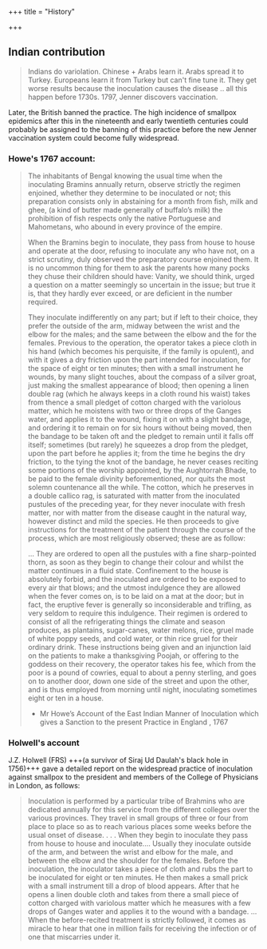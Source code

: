 +++
title = "History"

+++

## Indian contribution
> Indians do variolation. Chinese + Arabs learn it. Arabs spread it to Turkey. Europeans learn it from Turkey but can't fine tune it. They get worse results because the inoculation causes the disease .. all this happen before 1730s. 1797, Jenner discovers vaccination.

Later, the British banned the practice. The high incidence of smallpox epidemics after this in the nineteenth and early twentieth centuries could probably be assigned to the banning of this practice before the new Jenner vaccination system could become fully widespread.

### Howe's 1767 account:
> The inhabitants of Bengal knowing the usual time when the inoculating Bramins annually return, observe strictly the regimen enjoined, whether they determine to be inoculated or not; this preparation consists only in abstaining for a month from fish, milk and ghee, (a kind of butter made generally of buffalo’s milk) the prohibition of fish respects only the native Portuguese and Mahometans, who abound in every province of the empire.
> 
> When the Bramins begin to inoculate, they pass from house to house and operate at the door, refusing to inoculate any who have not, on a strict scrutiny, duly observed the preparatory course enjoined them. It is no uncommon thing for them to ask the parents how many pocks they chuse their children should have: Vanity, we should think, urged a question on a matter seemingly so uncertain in the issue; but true it is, that they hardly ever exceed, or are deficient in the number required.
> 
> They inoculate indifferently on any part; but if left to their choice, they prefer the outside of the arm, midway between the wrist and the elbow for the males; and the same between the elbow and the for the females. Previous to the operation, the operator takes a piece cloth in his hand (which becomes his perquisite, if the family is opulent), and with it gives a dry friction upon the part intended for inoculation, for the space of eight or ten minutes; then with a small instrument he wounds, by many slight touches, about the compass of a silver groat, just making the smallest appearance of blood; then opening a linen double rag (which he always keeps in a cloth round his waist) takes from thence a small pledget of cotton charged with the variolous matter, which he moistens with two or three drops of the Ganges water, and applies it to the wound, fixing it on with a slight bandage, and ordering it to remain on for six hours without being moved, then the bandage to be taken oft and the pledget to remain until it falls off itself; sometimes (but rarely) he squeezes a drop from the pledget, upon the part before he applies it; from the time he begins the dry friction, to the tying the knot of the bandage, he never ceases reciting some portions of the worship appointed, by the Aughtorrah Bhade, to be paid to the female divinity beforementioned, nor quits the most solemn countenance all the while. The cotton, which he preserves in a double callico rag, is saturated with matter from the inoculated pustules of the preceding year, for they never inoculate with fresh matter, nor with matter from the disease caught in the natural way, however distinct and mild the species. He then proceeds to give instructions for the treatment of the patient through the course of the process, which are most religiously observed; these are as follow:
> 
> ... They are ordered to open all the pustules with a fine sharp-pointed thorn, as soon as they begin to change their colour and whilst the matter continues in a fluid state. Confinement to the house is absolutely forbid, and the inoculated are ordered to be exposed to every air that blows; and the utmost indulgence they are allowed when the fever comes on, is to be laid on a mat at the door; but in fact, the eruptive fever is generally so inconsiderable and trifling, as very seldom to require this indulgence. Their regimen is ordered to consist of all the refrigerating things the climate and season produces, as plantains, sugar-canes, water melons, rice, gruel made of white poppy seeds, and cold water, or thin rice gruel for their ordinary drink. These instructions being given and an injunction laid on the patients to make a thanksgiving Poojah, or offering to the goddess on their recovery, the operator takes his fee, which from the poor is a pound of cowries, equal to about a penny sterling, and goes on to another door, down one side of the street and upon the other, and is thus employed from morning until night, inoculating sometimes eight or ten in a house.
> 
> - Mr Howe’s Account of the East Indian Manner of Inoculation which gives a Sanction to the present Practice in England , 1767

### Holwell's account
J.Z. Holwell (FRS) +++(a survivor of Siraj Ud Daulah's black hole in 1756)+++ gave a detailed report on the widespread practice of inoculation against smallpox to the president and members of the College of Physicians in London, as follows:

> Inoculation is performed by a particular tribe of Brahmins who are dedicated annually for this service from the different colleges over the various provinces. They travel in small groups of three or four from place to place so as to reach various places some weeks before the usual onset of disease. . . . When they begin to inoculate they pass from house to house and inoculate.... Usually they inoculate outside of the arm, and between the wrist and elbow for the male, and between the elbow and the shoulder for the females. Before the inoculation, the inoculator takes a piece of cloth and rubs the part to be inoculated for eight or ten minutes. He then makes a small prick with a small instrument till a drop of blood appears. After that he opens a linen double cloth and takes from there a small piece of cotton charged with variolous matter which he measures with a few drops of Ganges water and applies it to the wound with a bandage. ... When the before-recited treatment is strictly followed, it comes as miracle to hear that one in million fails for receiving the infection or of one that miscarries under it.
